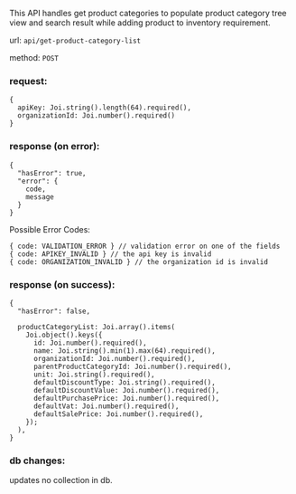 This API handles get product categories to populate product category tree view and search result while adding product to inventory requirement.

url: `api/get-product-category-list`

method: `POST`

### request: 
```
{
  apiKey: Joi.string().length(64).required(),
  organizationId: Joi.number().required()
}
```

### response (on error):
```
{
  "hasError": true,
  "error": {
    code,
    message
  }
}
```
Possible Error Codes:
```
{ code: VALIDATION_ERROR } // validation error on one of the fields
{ code: APIKEY_INVALID } // the api key is invalid
{ code: ORGANIZATION_INVALID } // the organization id is invalid
```

### response (on success):
```
{
  "hasError": false,
  
  productCategoryList: Joi.array().items(
    Joi.object().keys({
      id: Joi.number().required(),
      name: Joi.string().min(1).max(64).required(),
      organizationId: Joi.number().required(),
      parentProductCategoryId: Joi.number().required(),
      unit: Joi.string().required(),
      defaultDiscountType: Joi.string().required(),
      defaultDiscountValue: Joi.number().required(),
      defaultPurchasePrice: Joi.number().required(),
      defaultVat: Joi.number().required(),
      defaultSalePrice: Joi.number().required(),
    });
  ),
}
```

### db changes:
updates no collection in db.